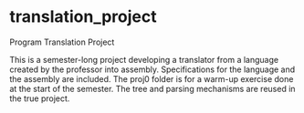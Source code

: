 # translation_project
Program Translation Project

This is a semester-long project developing a translator from a language created by the professor into assembly.
Specifications for the language and the assembly are included.
The proj0 folder is for a warm-up exercise done at the start of the semester. The tree and parsing mechanisms are reused in the true project.
